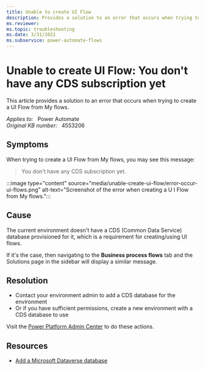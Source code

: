 ```yaml
---
title: Unable to create UI Flow
description: Provides a solution to an error that occurs when trying to create a UI Flow from My flows.
ms.reviewer: 
ms.topic: troubleshooting
ms.date: 3/31/2021
ms.subservice: power-automate-flows
---
```

# Unable to create UI Flow: You don't have any CDS subscription yet

This article provides a solution to an error that occurs when trying to create a UI Flow from My flows.

_Applies to:_ &nbsp; Power Automate  
_Original KB number:_ &nbsp; 4553206

## Symptoms

When trying to create a UI Flow from My flows, you may see this message:

> You don't have any CDS subscription yet.

:::image type="content" source="media/unable-create-ui-flow/error-occur-ui-flows.png" alt-text="Screenshot of the error when creating a U I Flow from My flows.":::

## Cause

The current environment doesn't have a CDS (Common Data Service) database provisioned for it, which is a requirement for creating/using UI flows.

If it's the case, then navigating to the **Business process flows** tab and the Solutions page in the sidebar will display a similar message.

## Resolution

- Contact your environment admin to add a CDS database for the environment
- Or if you have sufficient permissions, create a new environment with a CDS database to use

Visit the [Power Platform Admin Center](https://admin.powerplatform.microsoft.com/environments) to do these actions.

## Resources

- [Add a Microsoft Dataverse database](/power-platform/admin/create-database)
